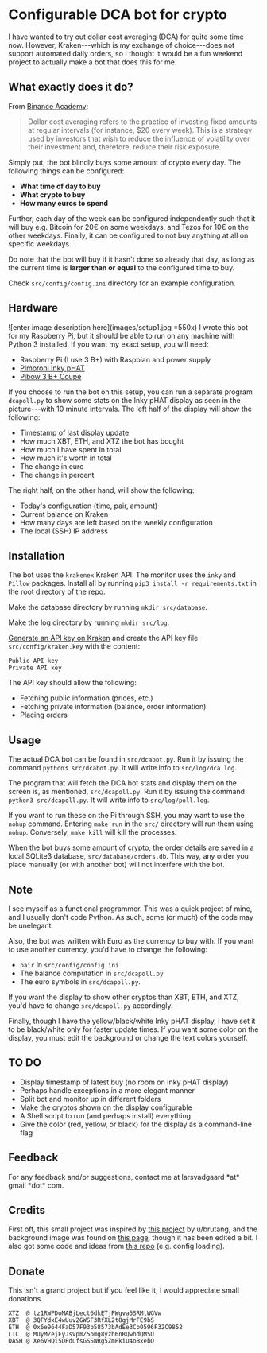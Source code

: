 
# Configurable DCA bot for crypto
I have wanted to try out dollar cost averaging (DCA) for quite some time now. However, Kraken---which is my exchange of choice---does not support automated daily orders, so I thought it would be a fun weekend project to actually make a bot that does this for me.

## What exactly does it do?
From [Binance Academy]([https://www.binance.vision/glossary/dollar-cost-averaging](https://www.binance.vision/glossary/dollar-cost-averaging)):
>Dollar cost averaging refers to the practice of investing fixed amounts at regular intervals (for instance, $20 every week). This is a strategy used by investors that wish to reduce the influence of volatility over their investment and, therefore, reduce their risk exposure.

Simply put, the bot blindly buys some amount of crypto every day. The following things can be configured:
* **What time of day to buy**
* **What crypto to buy**
* **How many euros to spend**

Further, each day of the week can be configured independently such that it will buy e.g. Bitcoin for 20€ on some weekdays, and Tezos for 10€ on the other weekdays. Finally, it can be configured to not buy anything at all on specific weekdays.

Do note that the bot will buy if it hasn't done so already that day, as long as the current time is **larger than or equal** to the configured time to buy.

Check `src/config/config.ini` directory for an example configuration.

## Hardware
![enter image description here](images/setup1.jpg =550x)
I wrote this bot for my Raspberry Pi, but it should be able to run on any machine with Python 3 installed. If you want my exact setup, you will need:
* Raspberry Pi (I use 3 B+) with Raspbian and power supply
* [Pimoroni Inky pHAT]([https://shop.pimoroni.com/products/inky-phat?variant=12549254905939](https://shop.pimoroni.com/products/inky-phat?variant=12549254905939))
* [Pibow 3 B+ Coupé]([https://shop.pimoroni.com/products/pibow-coupe-for-raspberry-pi-3-b-plus?variant=2601027993610](https://shop.pimoroni.com/products/pibow-coupe-for-raspberry-pi-3-b-plus?variant=2601027993610))

If you choose to run the bot on this setup, you can run a separate program `dcapoll.py` to show some stats on the Inky pHAT display as seen in the picture---with 10 minute intervals. The left half of the display will show the following:
* Timestamp of last display update
* How much XBT, ETH, and XTZ the bot has bought
* How much I have spent in total
* How much it's worth in total
* The change in euro
* The change in percent

The right half, on the other hand, will show the following:
* Today's configuration (time, pair, amount)
* Current balance on Kraken
* How many days are left based on the weekly configuration
* The local (SSH) IP address

## Installation
The bot uses the `krakenex` Kraken API. The monitor uses the `inky` and `Pillow` packages. Install all by running `pip3 install -r requirements.txt` in the root directory of the repo.

Make the database directory by running `mkdir src/database`.

Make the log directory by running `mkdir src/log`.

[Generate an API key on Kraken](https://support.kraken.com/hc/en-us/articles/360022839451-Generate-API-Keys) and create the API key file ```src/config/kraken.key``` with the content:
```
Public API key
Private API key
```
The API key should allow the following:
* Fetching public information (prices, etc.)
* Fetching private information (balance, order information)
* Placing orders

## Usage
The actual DCA bot can be found in `src/dcabot.py`. Run it by issuing the command `python3 src/dcabot.py`. It will write info to `src/log/dca.log`.

The program that will fetch the DCA bot stats and display them on the screen is, as mentioned, `src/dcapoll.py`. Run it by issuing the command ```python3 src/dcapoll.py```. It will write info to `src/log/poll.log`.

If you want to run these on the Pi through SSH, you may want to use the ```nohup``` command. Entering `make run` in the `src/` directory will run them using `nohup`. Conversely, `make kill` will kill the processes.

When the bot buys some amount of crypto, the order details are saved in a local SQLite3 database, `src/database/orders.db`. This way, any order you place manually (or with another bot) will not interfere with the bot.

## Note
I see myself as a functional programmer. This was a quick project of mine, and I usually don't code Python. As such, some (or much) of the code may be unelegant.

Also, the bot was written with Euro as the currency to buy with. If you want to use another currency, you'd have to change the following:
* `pair` in `src/config/config.ini`
* The balance computation in `src/dcapoll.py`
* The euro symbols in `src/dcapoll.py`.

If you want the display to show other cryptos than XBT, ETH, and XTZ, you'd have to change `src/dcapoll.py` accordingly.

Finally, though I have the yellow/black/white Inky pHAT display, I have set it to be black/white only for faster update times. If you want some color on the display, you must edit the background or change the text colors yourself.

## TO DO
* Display timestamp of latest buy (no room on Inky pHAT display)
* Perhaps handle exceptions in a more elegant manner
* Split bot and monitor up in different folders
* Make the cryptos shown on the display configurable
* A Shell script to run (and perhaps install) everything
* Give the color (red, yellow, or black) for the display as a command-line flag

## Feedback
For any feedback and/or suggestions, contact me at larsvadgaard \*at\* gmail \*dot\* com.

## Credits
First off, this small project was inspired by [this project](https://www.reddit.com/r/CryptoCurrency/comments/d737wg/i_set_up_a_raspberry_pi_trading_bot_with_an_eink/) by u/brutang, and the background image was found on [this page](https://www.electromaker.io/project/view/taking-the-raspberry-pi-inky-phat-to-the-next-level), though it has been edited a bit. I also got some code and ideas from [this repo](https://github.com/Dodo33/btfd-bitcoin-bot) (e.g. config loading).

## Donate
This isn't a grand project but if you feel like it, I would appreciate small donations.
```
XTZ  @ tz1RWPDoMABjLect6dkETjPWgva5SRMtWGVw
XBT  @ 3QFYdxE4wUuv2GWSF3RfXL2t8gjMrFE9bS
ETH  @ 0x6e9644FaD57F93b58573bAdEe3Cb0596F32C9852
LTC  @ MUyMZejFyJsVpmZ5omg8yzh6nRQwhdQM5U
DASH @ Xe6VHQi5DPdufsGSSWRg5ZmPkiU4oBxebQ
```

